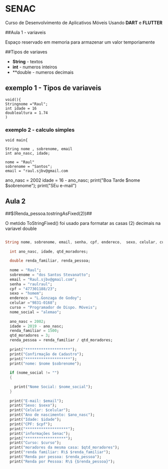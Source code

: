 # SENAC
Curso de Desenvolvimento de Aplicativos Móveis
Usando **DART** e **FLUTTER**

##Aula 1 - variaveis 

Espaço reservado em memoria para armazenar um valor temporiamente

##Tipos de variaves
- **String** - textos
- **int** - numeros inteiros 
- **double - numeros decimais

## exemplo 1 - Tipos de variaveis

``` 
void(){
Stringnome ="Raul";
int idade = 16
doublealtura = 1.74
)
``` 

### exemplo 2 - calculo simples
``` 
void main{

String nome , sobrenome, email
int ano_nasc, idade;

nome = "Raul"
sobrenome = "Santos";
email = "raul.sjbv@gmail.com
``` 
ano_nasc = 2002
idade = 16 - ano_nasc;
print("Boa Tarde $nome $sobrenome");
print("SEu e-mail")



## Aula 2

##$(Renda_pessoa.tostringAsFixed(2))##

O metódo ToStringFixed() foi usado para formatar as casas (2) decimais na variavel double

```Dart

String nome, sobrenome, email, senha, cpf, endereco,  sexo, celular, curso, nome_social;
  
  int ano_nasc, idade, qtd_moradores;
  
  double renda_familiar, renda_pessoa;
  
  nome = "Raul";
  sobrenome = "dos Santos Stevanatto";
  email = "Raul.sjbv@gmail.com";
  senha = "raulraul";
  cpf = "477301188/23";
  sexo = "homem";
  endereco = "L.Gonzaga de Godoy";  
  celular ="9831-0168";
  curso = "Programador de Dispo. Móveis";
  nome_social = "alemao";
  
  ano_nasc = 2002;
  idade = 2019 - ano_nasc;
  renda_familiar = 1500;
  qtd_moradores = 3;
  renda_pessoa = renda_familiar / qtd_moradores;
  
  print("********************");
  print("Confirmação de Cadastro");
  print("********************");
  print("nome: $nome $sobrenome");
  
  if (nome_social != "")
  {
  
    print("Nome Social: $nome_social");
  }  
  
  print("E-mail: $email");
  print("Sexo: $sexo");
  print("Celular: $celular");
  print("Ano de nascimento: $ano_nasc");
  print("Idade: $idade");
  print("CPF: $cpf");
  print("*******************");
  print("informações Senac");
  print("******************");
  print("Curso: $curso");
  print("moradores da mesma casa: $qtd_moradores");
  print("renda familiar: R\$ $renda_familiar");
  print("Renda por pessoa: $renda_pessoa");
  print("Renda por Pessoa: R\$ {$renda_pessoa}");
  
  ```
